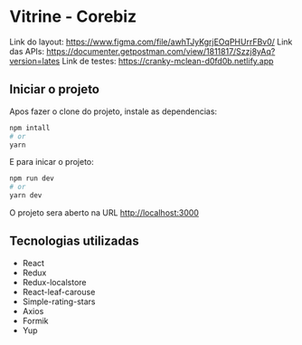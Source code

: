# Vitrine - Corebiz
Link do layout: https://www.figma.com/file/awhTJyKgrjEOqPHUrrFBv0/
Link das APIs: https://documenter.getpostman.com/view/1811817/Szzj8yAq?version=lates
Link de testes: https://cranky-mclean-d0fd0b.netlify.app

## Iniciar o projeto
Apos fazer o clone do projeto, instale as dependencias:
```bash
npm intall
# or
yarn
```
E para inicar o projeto:
```bash
npm run dev
# or
yarn dev
```
O projeto sera aberto na URL [http://localhost:3000](http://localhost:3000)

## Tecnologias utilizadas
- React
- Redux
- Redux-localstore
- React-leaf-carouse
- Simple-rating-stars
- Axios
- Formik
- Yup